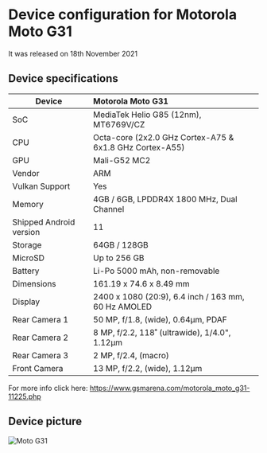 Device configuration for Motorola Moto G31
===============================================

It was released on 18th November 2021

## Device specifications

| Device                  | Motorola Moto G31                                           |
| ----------------------- | :---------------------------------------------------------- |
| SoC                     | MediaTek Helio G85 (12nm), MT6769V/CZ                       |
| CPU                     | Octa-core (2x2.0 GHz Cortex-A75 & 6x1.8 GHz Cortex-A55)     |
| GPU                     | Mali-G52 MC2                                                |
| Vendor                  | ARM                                                         |
| Vulkan Support          | Yes                                                         |
| Memory                  | 4GB / 6GB, LPDDR4X 1800 MHz, Dual Channel                   |
| Shipped Android version | 11                                                          |
| Storage                 | 64GB / 128GB                                                |
| MicroSD                 | Up to 256 GB                                                |
| Battery                 | Li-Po 5000 mAh, non-removable                               |
| Dimensions              | 161.19 x 74.6 x 8.49 mm                                     |
| Display                 | 2400 x 1080 (20:9), 6.4 inch / 163 mm, 60 Hz AMOLED         |
| Rear Camera 1           | 50 MP, f/1.8, (wide), 0.64µm, PDAF                          |
| Rear Camera 2           | 8 MP, f/2.2, 118˚ (ultrawide), 1/4.0", 1.12µm               |
| Rear Camera 3           | 2 MP, f/2.4, (macro)                                        |
| Front Camera            | 13 MP, f/2.2, (wide), 1.12µm                                |

For more info click here: https://www.gsmarena.com/motorola_moto_g31-11225.php


## Device picture

![Moto G31](https://m.media-amazon.com/images/I/41YWXaewoGL.jpg "Moto G31")
